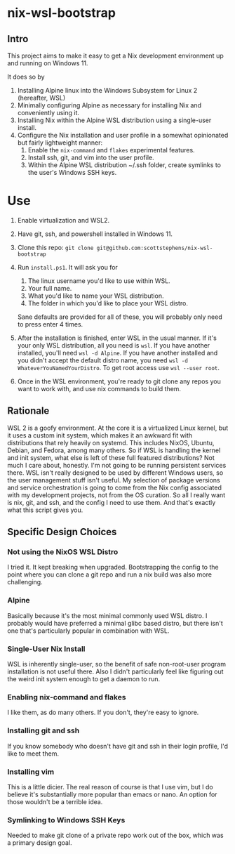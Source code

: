 # nix-wsl-bootstrap

## Intro

This project aims to make it easy to get a Nix development environment up and running on Windows 11.

It does so by
1. Installing Alpine linux into the Windows Subsystem for Linux 2 (hereafter, WSL)
2. Minimally configuring Alpine as necessary for installing Nix and conveniently using it.
3. Installing Nix within the Alpine WSL distribution using a single-user install.
4. Configure the Nix installation and user profile in a somewhat opinionated but fairly lightweight manner:
   1. Enable the `nix-command` and `flakes` experimental features.
   2. Install ssh, git, and vim into the user profile.
   3. Within the Alpine WSL distribution ~/.ssh folder, create symlinks to the user's Windows SSH keys.

# Use

1. Enable virtualization and WSL2.

2. Have git, ssh, and powershell installed in Windows 11.

3. Clone this repo: `git clone git@github.com:scottstephens/nix-wsl-bootstrap`

4. Run `install.ps1`. It will ask you for
   1. The linux username you'd like to use within WSL.
   2. Your full name.
   3. What you'd like to name your WSL distribution.
   4. The folder in which you'd like to place your WSL distro.
   
   Sane defaults are provided for all of these, you will probably only need to press enter 4 times.

5. After the installation is finished, enter WSL in the usual manner. If it's your only WSL distribution, all you need is `wsl`. If you have another installed, you'll need `wsl -d Alpine`. If you have another installed and you didn't accept the default distro name, you need `wsl -d WhateverYouNamedYourDistro`. To get root access use `wsl --user root`.

6. Once in the WSL environment, you're ready to git clone any repos you want to work with, and use nix commands to build them.

## Rationale

WSL 2 is a goofy environment. At the core it is a virtualized Linux kernel, but it uses a custom init system, which makes it an awkward fit with distributions that rely heavily on systemd. This includes NixOS, Ubuntu, Debian, and Fedora, among many others. So if WSL is handling the kernel and init system, what else is left of these full featured distributions? Not much I care about, honestly. I'm not going to be running persistent services there. WSL isn't really designed to be used by different Windows users, so the user management stuff isn't useful. My selection of package versions and service orchestration is going to come from the Nix config associated with my development projects, not from the OS curation. So all I really want is nix, git, and ssh, and the config I need to use them. And that's exactly what this script gives you.

## Specific Design Choices

### Not using the NixOS WSL Distro

I tried it. It kept breaking when upgraded. Bootstrapping the config to the point where you can clone a git repo and run a nix build was also more challenging.

### Alpine

Basically because it's the most minimal commonly used WSL distro. I probably would have preferred a minimal glibc based distro, but there isn't one that's particularly popular in combination with WSL.

### Single-User Nix Install

WSL is inherently single-user, so the benefit of safe non-root-user program installation is not useful there. Also I didn't particularly feel like figuring out the weird init system enough to get a daemon to run.

### Enabling nix-command and flakes

I like them, as do many others. If you don't, they're easy to ignore.

### Installing git and ssh

If you know somebody who doesn't have git and ssh in their login profile, I'd like to meet them.

### Installing vim

This is a little dicier. The real reason of course is that I use vim, but I do believe it's substantially more popular than emacs or nano. An option for those wouldn't be a terrible idea.

### Symlinking to Windows SSH Keys

Needed to make git clone of a private repo work out of the box, which was a primary design goal.